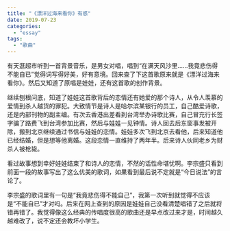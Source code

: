 ```yaml
---
title: "《漂洋过海来看你》有感"
date: 2019-07-23
categories: 
  - "essay"
tags: 
  - "歌曲"
---
```


有天逛超市听到一首背景音乐，是男女对唱，唱到“在满天风沙里……我竟悲伤得不能自已”觉得词写得好美，好有意境。回来查了下这首歌原来就是《漂洋过海来看你》。然后又知道了原唱是娃娃，还有这首歌的创作背景。

继续刨根问底，知道了娃娃这首歌背后的恋情还有她爱的那个诗人，从令人羡慕的爱情到杀人越货的罪犯。大致情节是诗人是哈尔滨某银行的员工，自己酷爱诗歌，还是内部刊物的副主编。有次去香港出差看到台湾举办诗歌比赛，自己冒充行长签字骗了路费飞到台湾参加比赛，然后与娃娃一见钟情。诗人回去后东窗事发被开除，搬到北京继续通过书信与娃娃的恋情。娃娃多次飞到北京去看他，后来知道他已经结婚，但是想等他离婚。这段恋情一直维持了两年半。后来诗人伙同老乡为财杀人被枪毙。

看过故事想到幸好娃娃结束了和诗人的恋情，不然的话性命堪忧啊。李宗盛只看到前面一段的故事写出了这么优美的歌词，如果看到最后说不定就是“今日说法”的言论了。

李宗盛的歌词里有一句是“我竟悲伤得不能自己”，我第一次听到就觉得不应该是“不能自已”才对吗。后来在网上查到的原因是娃娃自己没看清楚唱错了之后就将错再错了。我觉得像这么经典的传唱度很高的歌曲还是早点改过来才是，时间越久越难改了，说不定还会教坏小学生。

